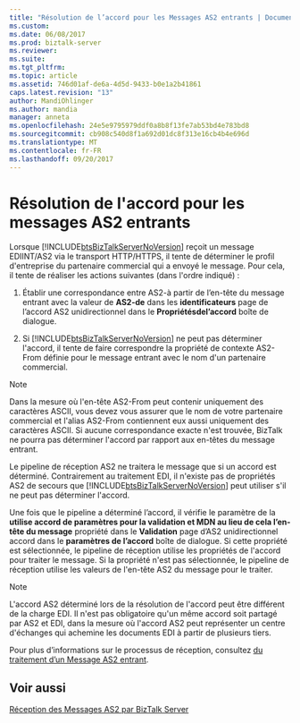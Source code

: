 ```yaml
---
title: "Résolution de l’accord pour les Messages AS2 entrants | Documents Microsoft"
ms.custom: 
ms.date: 06/08/2017
ms.prod: biztalk-server
ms.reviewer: 
ms.suite: 
ms.tgt_pltfrm: 
ms.topic: article
ms.assetid: 746d01af-de6a-4d5d-9433-b0e1a2b41861
caps.latest.revision: "13"
author: MandiOhlinger
ms.author: mandia
manager: anneta
ms.openlocfilehash: 24e5e9795979ddf0a8b8f13fe7ab53bd4e783bd8
ms.sourcegitcommit: cb908c540d8f1a692d01dc8f313e16cb4b4e696d
ms.translationtype: MT
ms.contentlocale: fr-FR
ms.lasthandoff: 09/20/2017
---
```

# <a name="agreement-resolution-for-incoming-as2-messages"></a>Résolution de l'accord pour les messages AS2 entrants
Lorsque [!INCLUDE[btsBizTalkServerNoVersion](../includes/btsbiztalkservernoversion-md.md)] reçoit un message EDIINT/AS2 via le transport HTTP/HTTPS, il tente de déterminer le profil d'entreprise du partenaire commercial qui a envoyé le message. Pour cela, il tente de réaliser les actions suivantes (dans l'ordre indiqué) :  
  
1.  Établir une correspondance entre AS2-à partir de l’en-tête du message entrant avec la valeur de **AS2-de** dans les **identificateurs** page de l’accord AS2 unidirectionnel dans le **Propriétésdel’accord** boîte de dialogue.  
  
2.  Si [!INCLUDE[btsBizTalkServerNoVersion](../includes/btsbiztalkservernoversion-md.md)] ne peut pas déterminer l'accord, il tente de faire correspondre la propriété de contexte AS2-From définie pour le message entrant avec le nom d'un partenaire commercial.  
  
> [!NOTE]
>  Dans la mesure où l'en-tête AS2-From peut contenir uniquement des caractères ASCII, vous devez vous assurer que le nom de votre partenaire commercial et l'alias AS2-From contiennent eux aussi uniquement des caractères ASCII. Si aucune correspondance exacte n'est trouvée, BizTalk ne pourra pas déterminer l'accord par rapport aux en-têtes du message entrant.  
  
 Le pipeline de réception AS2 ne traitera le message que si un accord est déterminé. Contrairement au traitement EDI, il n'existe pas de propriétés AS2 de secours que [!INCLUDE[btsBizTalkServerNoVersion](../includes/btsbiztalkservernoversion-md.md)] peut utiliser s'il ne peut pas déterminer l'accord.  
  
 Une fois que le pipeline a déterminé l’accord, il vérifie le paramètre de la **utilise accord de paramètres pour la validation et MDN au lieu de cela l’en-tête du message** propriété dans le **Validation** page d’AS2 unidirectionnel accord dans le **paramètres de l’accord** boîte de dialogue. Si cette propriété est sélectionnée, le pipeline de réception utilise les propriétés de l'accord pour traiter le message. Si la propriété n'est pas sélectionnée, le pipeline de réception utilise les valeurs de l'en-tête AS2 du message pour le traiter.  
  
> [!NOTE]
>  L'accord AS2 déterminé lors de la résolution de l'accord peut être différent de la charge EDI. Il n'est pas obligatoire qu'un même accord soit partagé par AS2 et EDI, dans la mesure où l'accord AS2 peut représenter un centre d'échanges qui achemine les documents EDI à partir de plusieurs tiers.  
  
 Pour plus d’informations sur le processus de réception, consultez [du traitement d’un Message AS2 entrant](../core/processing-an-incoming-as2-message.md).  
  
## <a name="see-also"></a>Voir aussi  
 [Réception des Messages AS2 par BizTalk Server](../core/how-biztalk-server-receives-as2-messages.md)